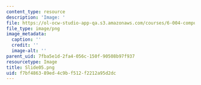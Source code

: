 ```yaml
---
content_type: resource
description: 'Image: '
file: https://ol-ocw-studio-app-qa.s3.amazonaws.com/courses/6-004-computation-structures-spring-2017/f7bf486389ed4c9bf512f2212a95d2dc_Slide05.png
file_type: image/png
image_metadata:
  caption: ''
  credit: ''
  image-alt: ''
parent_uid: 7fba5e1d-2fa4-056c-150f-90508b97f937
resourcetype: Image
title: Slide05.png
uid: f7bf4863-89ed-4c9b-f512-f2212a95d2dc
---
```

